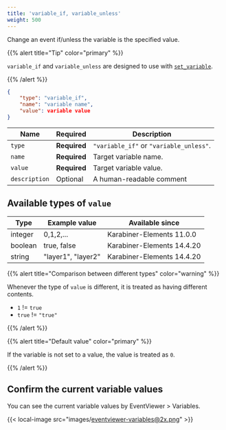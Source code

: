 ```yaml
---
title: 'variable_if, variable_unless'
weight: 500
---
```


Change an event if/unless the variable is the specified value.

{{% alert title="Tip" color="primary" %}}

`variable_if` and `variable_unless` are designed to use with [`set_variable`](../../to/set-variable/).

{{% /alert %}}

```json
{
    "type": "variable_if",
    "name": "variable name",
    "value": variable value
}
```

| Name          | Required     | Description                             |
| ------------- | ------------ | --------------------------------------- |
| `type`        | **Required** | `"variable_if"` or `"variable_unless"`. |
| `name`        | **Required** | Target variable name.                   |
| `value`       | **Required** | Target variable value.                  |
| `description` | Optional     | A human-readable comment                |

## Available types of `value`

| Type    | Example value      | Available since            |
| ------- | ------------------ | -------------------------- |
| integer | 0,1,2,...          | Karabiner-Elements 11.0.0  |
| boolean | true, false        | Karabiner-Elements 14.4.20 |
| string  | "layer1", "layer2" | Karabiner-Elements 14.4.20 |

{{% alert title="Comparison between different types" color="warning" %}}

Whenever the type of `value` is different, it is treated as having different contents.

-   `1` != `true`
-   `true` != `"true"`

{{% /alert %}}

{{% alert title="Default value" color="primary" %}}

If the variable is not set to a value, the value is treated as `0`.

{{% /alert %}}

## Confirm the current variable values

You can see the current variable values by EventViewer > Variables.

{{< local-image src="images/eventviewer-variables@2x.png" >}}
